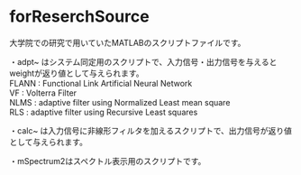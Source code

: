 # forReserchSource

大学院での研究で用いていたMATLABのスクリプトファイルです。

・adpt~ はシステム同定用のスクリプトで、入力信号・出力信号を与えるとweightが返り値として与えられます。  
  FLANN : Functional Link Artificial Neural Network  
  VF    : Volterra Filter  
  NLMS  : adaptive filter using Normalized Least mean square  
  RLS   : adaptive filter using Recursive Least squares  
  
・calc~ は入力信号に非線形フィルタを加えるスクリプトで、出力信号が返り値として与えられます。

・mSpectrum2はスペクトル表示用のスクリプトです。
